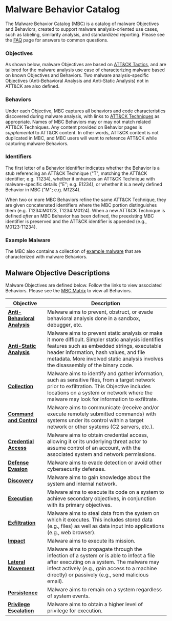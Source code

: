 # <a name="mbc"></a>Malware Behavior Catalog #
The Malware Behavior Catalog (MBC) is a catalog of malware Objectives and Behaviors, created to support malware analysis-oriented use cases, such as labeling, similarity analysis, and standardized reporting. Please see the [FAQ](https://github.com/MBCProject/mbc-markdown/blob/master/yfaq/README.md) page for answers to common questions.

### Objectives ###
As shown below, malware Objectives are based on [ATT&CK Tactics](https://attack.mitre.org/tactics/enterprise/), and are tailored for the malware analysis use case of characterizing malware based on known Objectives and Behaviors. Two malware analysis-specific Objectives (Anti-Behavioral Analysis and Anti-Static Analysis) not in ATT&CK are also defined. 

### Behaviors ###
Under each Objective, MBC captures all behaviors and code characteristics discovered during malware analysis, with links to [ATT&CK Techniques](https://attack.mitre.org/techniques/enterprise/) as appropriate. Names of MBC Behaviors may or may not match related ATT&CK Techniques. Any content provided on Behavior pages is *supplemental* to ATT&CK content. In other words, ATT&CK content is not duplicated in MBC, and MBC users will want to reference ATT&CK while capturing malware Behaviors.

### <a name="ids"></a>Identifiers ###
The first letter of a Behavior identifier indicates whether the Behavior is a stub referencing an ATT&CK Technique ("T", matching the ATT&CK identifier; e.g. T1234), whether it enhances an ATT&CK Technique with malware-specific details ("E"; e.g. E1234), or whether it is a newly defined Behavior in MBC ("M"; e.g. M1234). 

When two or more MBC Behaviors refine the same ATT&CK Technique, they are given concatenated identifiers where the MBC portion distinguishes them (e.g. T1234:M0123, T1234:M0124). When a new ATT&CK Technique is defined *after* an MBC Behavior has been defined, the preexisting MBC identifier is preserved and the ATT&CK identifier is appended (e.g., M0123:T1234). 

### Example Malware ###
The MBC also contains a collection of [example malware](https://github.com/MBCProject/mbc-markdown/blob/master/xample-malware/) that are characterized with malware Behaviors.

## Malware Objective Descriptions ##
Malware Objectives are defined below. Follow the links to view associated Behaviors. Please see the [MBC Matrix](http://maecproject.github.io/ema/index.html) to view all Behaviors.

|**Objective**|**Description**|
|------------------------------------------------------------------|----------------------------|
|[**Anti-Behavioral Analysis**](https://github.com/MBCProject/mbc-markdown/blob/master/anti-behavioral-analysis/README.md) |Malware aims to prevent, obstruct, or evade behavioral analysis done in a sandbox, debugger, etc.|
|[**Anti-Static Analysis**](https://github.com/MBCProject/mbc-markdown/blob/master/anti-static-analysis/README.md)| Malware aims to prevent static analysis or make it more difficult. Simpler static analysis identifies features such as embedded strings, executable header information, hash values, and file metadata. More involved static analysis involves the disassembly of the binary code.|
|[**Collection**](https://github.com/MBCProject/mbc-markdown/blob/master/collection/README.md) | Malware aims to identify and gather information, such as sensitive files, from a target network prior to exfiltration. This Objective includes locations on a system or network where the malware may look for information to exfiltrate.|
|[**Command and Control**](https://github.com/MBCProject/mbc-markdown/blob/master/command-and-control/README.md) |Malware aims to communicate (receive and/or execute remotely submitted commands) with systems under its control within a target network or other systems (C2 servers, etc.).|
|[**Credential Access**](https://github.com/MBCProject/mbc-markdown/blob/master/credential-access/README.md)|Malware aims to obtain credential access, allowing it or its underlying threat actor to assume control of an account, with the associated system and network permissions.|
|[**Defense Evasion**](https://github.com/MBCProject/mbc-markdown/blob/master/defense-evasion/README.md)|Malware aims to evade detection or avoid other cybersecurity defenses.|
|[**Discovery**](https://github.com/MBCProject/mbc-markdown/blob/master/discovery/README.md)|Malware aims to gain knowledge about the system and internal network.|
|[**Execution**](https://github.com/MBCProject/mbc-markdown/blob/master/execution/README.md)|Malware aims to execute its code on a system to achieve secondary objectives, in conjunction with its primary objectives.|
|[**Exfiltration**](https://github.com/MBCProject/mbc-markdown/blob/master/exfiltration/README.md)|  Malware aims to steal data from the system on which it executes. This includes stored data (e.g., files) as well as data input into applications (e.g., web browser).|
|[**Impact**](https://github.com/MBCProject/mbc-markdown/blob/master/impact/README.md)|Malware aims to execute its mission.|
|[**Lateral Movement**](https://github.com/MBCProject/mbc-markdown/blob/master/lateral-movement/README.md)|Malware aims to propagate through the infection of a system or is able to infect a file after executing on a system. The malware may infect actively (e.g., gain access to a machine directly) or passively (e.g., send malicious email).|
|[**Persistence**](https://github.com/MBCProject/mbc-markdown/blob/master/persistence/README.md)|Malware aims to remain on a system regardless of system events.|
|[**Privilege Escalation**](https://github.com/MBCProject/mbc-markdown/blob/master/privilege-escalation/README.md)|Malware aims to obtain a higher level of privilege for execution.|

